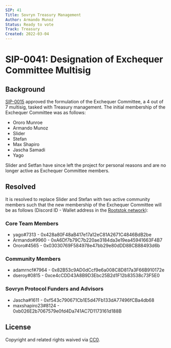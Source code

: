 ```yaml
---
SIP: 41
Title: Sovryn Treasury Management
Author: Armando Munoz
Status: Ready to vote
Track: Treasury
Created: 2022-03-04
---
```


# SIP-0041: Designation of Exchequer Committee Multisig

## Background

[SIP-0015](https://bitocracy.sovryn.app/governorAdmin/2) approved the formulation of the Exchequer Committee, a 4 out of 7 multisig, tasked with Treasury management. The initial membership of the Exchequer Committee was as follows:  
- Ororo Munroe
- Armando Munoz
- Slider
- Stefan
- Max Shapiro
- Jascha Samadi
- Yago
  
Slider and Setfan have since left the project for personal reasons and are no longer active as Exchequer Committee members. 


## Resolved

It is resolved to replace Slider and Stefan with two active community members such that the new membership of the Exchequer Committee will be as follows (Discord ID - Wallet address in the [Rootstok network](https://www.rsk.co/)):  

### Core Team Members  

- yago#7313 - 0x428a80F48aB417e17a12eC81A2671C4846BdB2be  
- Armando#9960 - 0xA6Df7b79C7b220ae3184da3e19ea45941663F4B7  
- Ororo#4565 - 0x03030769F584978e47bb29e80dDD88CB88493d6b  

### Community Members

- adamrncf#7964 - 0x82B53c9AD0dCcf9e6a008C8D817a3F66B910172e   
- dseroy#0815 - 0xce4cCDD43A8B9D3Ebc25B2d1F12b83538c73F5E0  

### Sovryn Protocol Funders and Advisors

- Jascha#1611 - 0xf543c790671Cb1E5d47Fb133dA77496fCBa4db68  
- maxshapiro23#8124 - 0xb026E2b7067579e0fd4Da741AC7D1173161d188B  

## License
Copyright and related rights waived via [CC0](https://creativecommons.org/publicdomain/zero/1.0/).
  